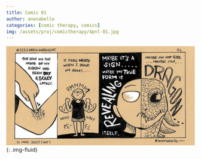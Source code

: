 ```yaml
---
title: Comic 01
author: anonabelle
categories: [comic therapy, comics]
img: /assets/proj/comictherapy/4pnl-01.jpg
---
```


![Comic Therapy 2019, 01](/assets/proj/comictherapy/4pnl-01.jpg){: .img-fluid}
